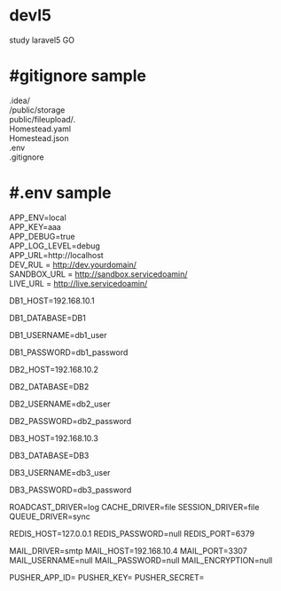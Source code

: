 # devl5
study laravel5
GO 


#gitignore sample
======================
.idea/    
/public/storage    
public/fileupload/*.*    
Homestead.yaml    
Homestead.json    
.env  
.gitignore    


#.env sample
==================
APP_ENV=local  
APP_KEY=aaa  
APP_DEBUG=true   
APP_LOG_LEVEL=debug    
APP_URL=http://localhost    
DEV_RUL = http://dev.yourdomain/   
SANDBOX_URL = http://sandbox.servicedoamin/    
LIVE_URL = http://live.servicedoamin/    


DB1_HOST=192.168.10.1  

DB1_DATABASE=DB1  

DB1_USERNAME=db1_user  

DB1_PASSWORD=db1_password  


DB2_HOST=192.168.10.2  

DB2_DATABASE=DB2  

DB2_USERNAME=db2_user  

DB2_PASSWORD=db2_password  

DB3_HOST=192.168.10.3

DB3_DATABASE=DB3

DB3_USERNAME=db3_user

DB3_PASSWORD=db3_password

ROADCAST_DRIVER=log
CACHE_DRIVER=file
SESSION_DRIVER=file
QUEUE_DRIVER=sync

REDIS_HOST=127.0.0.1
REDIS_PASSWORD=null
REDIS_PORT=6379

MAIL_DRIVER=smtp
MAIL_HOST=192.168.10.4
MAIL_PORT=3307
MAIL_USERNAME=null
MAIL_PASSWORD=null
MAIL_ENCRYPTION=null

PUSHER_APP_ID=
PUSHER_KEY=
PUSHER_SECRET=

